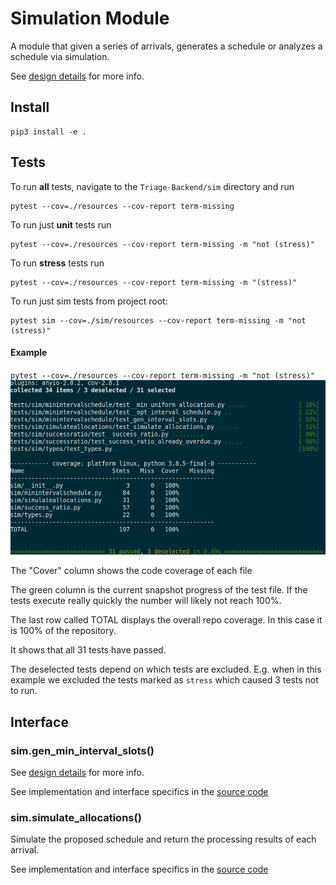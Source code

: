 # Simulation Module

A module that given a series of arrivals, generates a schedule or analyzes a schedule via simulation.

See [design details](../docs/sim/minintervalschedule.md) for more info.

## Install

```shell
pip3 install -e .
```

## Tests

To run **all** tests, navigate to the `Triage-Backend/sim` directory and run
```shell
pytest --cov=./resources --cov-report term-missing
```

To run just **unit** tests run
```shell
pytest --cov=./resources --cov-report term-missing -m "not (stress)"
```

To run **stress** tests run

```shell
pytest --cov=./resources --cov-report term-missing -m "(stress)"
```

To run just sim tests from project root:
```shell
pytest sim --cov=./sim/resources --cov-report term-missing -m "not (stress)"
```

#### Example

`pytest --cov=./resources --cov-report term-missing -m "not (stress)"`
<img src="../docs/sim/pytest_output_example.png"></img>

The "Cover" column shows the code coverage of each file

The green column is the current snapshot progress of the test file. If the tests execute really quickly the number will likely not reach 100%.

The last row called TOTAL displays the overall repo coverage. In this case it is 100% of the repository.

It shows that all 31 tests have passed.

The deselected tests depend on which tests are excluded. E.g. when in this example we excluded the tests marked as `stress` which caused 3 tests not to run.

## Interface

### sim.gen_min_interval_slots()

See [design details](../docs/sim/minintervalschedule.md) for more info.

See implementation and interface specifics in the [source code](./resources/minintervalschedule.py)

### sim.simulate_allocations()

Simulate the proposed schedule and return the processing results of each arrival.

See implementation and interface specifics in the [source code](./sim/resources/simulateallocations.py)
